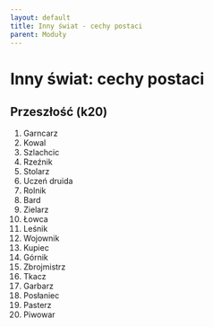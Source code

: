 ```yaml
---
layout: default
title: Inny świat - cechy postaci
parent: Moduły
---
```


# Inny świat: cechy postaci

## Przeszłość (k20)

1. Garncarz
1. Kowal
1. Szlachcic
1. Rzeźnik
1. Stolarz
1. Uczeń druida
1. Rolnik
1. Bard
1. Zielarz
1. Łowca
1. Leśnik
1. Wojownik
1. Kupiec
1. Górnik
1. Zbrojmistrz
1. Tkacz
1. Garbarz
1. Posłaniec
1. Pasterz
1. Piwowar
